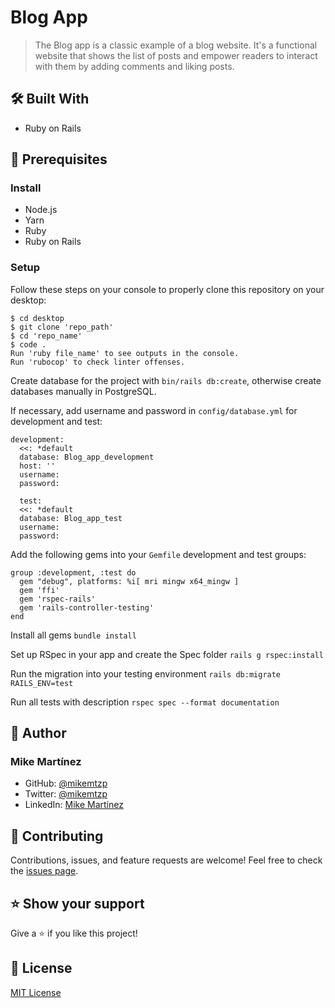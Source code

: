 # Blog App
> The Blog app is a classic example of a blog website. It's a functional website that shows the list of posts and empower readers to interact with them by adding comments and liking posts. 

## 🛠️ Built With

- Ruby on Rails

## 🧮 Prerequisites

### Install
- Node.js
- Yarn
- Ruby
- Ruby on Rails

### Setup

Follow these steps on your console to properly clone this repository on your desktop:

```
$ cd desktop
$ git clone 'repo_path'
$ cd 'repo_name'
$ code .
Run 'ruby file_name' to see outputs in the console.
Run 'rubocop' to check linter offenses.
```

Create database for the project with `bin/rails db:create`, otherwise create databases manually in PostgreSQL.

If necessary, add username and password in `config/database.yml` for development and test:
```
development:
  <<: *default
  database: Blog_app_development
  host: ''
  username:
  password:
  
  test:
  <<: *default
  database: Blog_app_test
  username:
  password:
```

Add the following gems into your `Gemfile` development and test groups:

```
group :development, :test do
  gem "debug", platforms: %i[ mri mingw x64_mingw ]
  gem 'ffi'
  gem 'rspec-rails'
  gem 'rails-controller-testing'
end
```

Install all gems `bundle install`

Set up RSpec in your app and create the Spec folder `rails g rspec:install`

Run the migration into your testing environment `rails db:migrate RAILS_ENV=test`

Run all tests with description `rspec spec --format documentation`

## 👤 Author

### Mike Martínez

- GitHub: [@mikemtzp](https://github.com/mikemtzp)
- Twitter: [@mikemtzp](https://twitter.com/mikemtzp)
- LinkedIn: [Mike Martínez](https://www.linkedin.com/in/mike-mart%C3%ADnez/)

## 🤝 Contributing

Contributions, issues, and feature requests are welcome!
Feel free to check the [issues page](https://github.com/mikemtzp/Blog_app/issues).

## ⭐️ Show your support

Give a ⭐️ if you like this project!

## 📝 License

[MIT License](https://github.com/mikemtzp/Blog_app/blob/dev/LICENSE)
